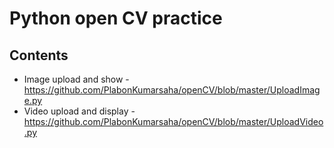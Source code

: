# Python open CV practice

## Contents
* Image upload and show - https://github.com/PlabonKumarsaha/openCV/blob/master/UploadImage.py
* Video upload and display - https://github.com/PlabonKumarsaha/openCV/blob/master/UploadVideo.py
